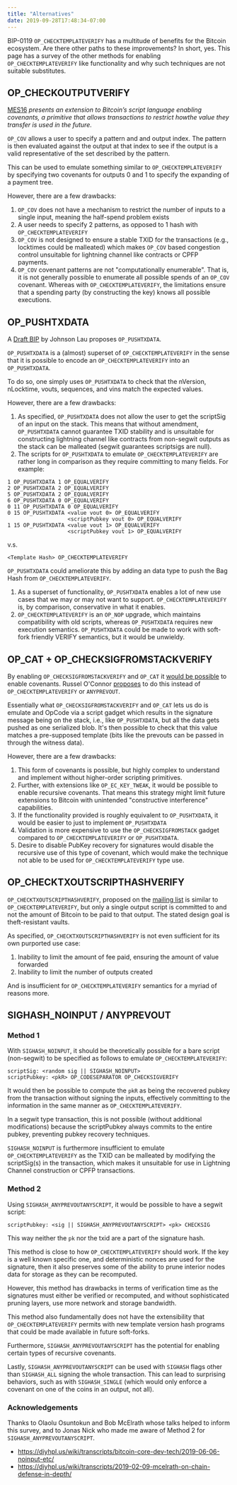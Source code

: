 ```yaml
---
title: "Alternatives"
date: 2019-09-28T17:48:34-07:00
---
```


BIP-0119 `OP_CHECKTEMPLATEVERIFY` has a multitude of benefits for the Bitcoin ecosystem. Are
there other paths to these improvements? In short, yes. This page has a survey
of the other methods for enabling `OP_CHECKTEMPLATEVERIFY` like functionality and why
such techniques are not suitable substitutes.

## OP_CHECKOUTPUTVERIFY
[MES16](https://fc16.ifca.ai/bitcoin/papers/MES16.pdf) _presents an extension
to Bitcoin’s script language enabling covenants, a primitive that allows
transactions to restrict howthe value they transfer is used in the future._

`OP_COV` allows a user to specify a pattern and and output index. The pattern
is then evaluated against the output at that index to see if the output is a
valid representative of the set described by the pattern.

This can be used to emulate something similar to `OP_CHECKTEMPLATEVERIFY` by
specifying two covenants for outputs 0 and 1 to specify the expanding of a
payment tree.

However, there are a few drawbacks:

1. `OP_COV` does not have a mechanism to restrict the number of inputs to a
   single input, meaning the half-spend problem exists
1. A user needs to specify 2 patterns, as opposed to 1 hash with
   `OP_CHECKTEMPLATEVERIFY`
1. `OP_COV` is not designed to ensure a stable TXID for the transactions
   (e.g., locktimes could be malleated) which makes `OP_COV` based congestion
   control unsuitable for lightning channel like contracts or CPFP payments.
1. `OP_COV` covenant patterns are not "computationally enumerable". That is,
   it is not generally possible to enumerate all possible spends of an
   `OP_COV` covenant. Whereas with `OP_CHECKTEMPLATEVERIFY`, the limitations ensure
   that a spending party (by constructing the key) knows all possible
   executions.

## OP_PUSHTXDATA

A [Draft BIP](https://github.com/jl2012/bips/blob/vault/bip-0ZZZ.mediawiki) by
Johnson Lau proposes `OP_PUSHTXDATA`.

`OP_PUSHTXDATA` is a (almost) superset of `OP_CHECKTEMPLATEVERIFY` in the sense
that it is possible to encode an `OP_CHECKTEMPLATEVERIFY` into an `OP_PUSHTXDATA`.

To do so, one simply uses `OP_PUSHTXDATA` to check that the nVersion,
nLocktime, vouts, sequences, and vins match the expected values.

However, there are a few drawbacks:

1. As specified, `OP_PUSHTXDATA` does not allow the user to get the scriptSig
   of an input on the stack. This means that without amendment,
   `OP_PUSHTXDATA` cannot guarantee TXID stability and is unsuitable for
   constructing lightning channel like contracts from non-segwit outputs as the
   stack can be malleated (segwit guarantees scriptsigs are null).
1. The scripts for `OP_PUSHTXDATA` to emulate `OP_CHECKTEMPLATEVERIFY` are rather
   long in comparison as they require committing to many fields. For example:
```forth
1 OP_PUSHTXDATA 1 OP_EQUALVERIFY
2 OP_PUSHTXDATA 2 OP_EQUALVERIFY
5 OP_PUSHTXDATA 2 OP_EQUALVERIFY
6 OP_PUSHTXDATA 0 OP_EQUALVERIFY
0 11 OP_PUSHTXDATA 0 OP_EQUALVERIFY
0 15 OP_PUSHTXDATA <value vout 0> OP_EQUALVERIFY
                   <scriptPubkey vout 0> OP_EQUALVERIFY
1 15 OP_PUSHTXDATA <value vout 1> OP_EQUALVERIFY
                   <scriptPubkey vout 1> OP_EQUALVERIFY 
```
v.s.

```forth
<Template Hash> OP_CHECKTEMPLATEVERIFY 
```
`OP_PUSHTXDATA` could ameliorate this by adding an data type to push the Bag
Hash from `OP_CHECKTEMPLATEVERIFY`.
1. As a superset of functionality, `OP_PUSHTXDATA` enables a lot of new use cases
   that we may or may not want to support. `OP_CHECKTEMPLATEVERIFY` is, by
   comparison, conservative in what it enables.
1. `OP_CHECKTEMPLATEVERIFY` is an `OP_NOP` upgrade, which maintains compatibility
   with old scripts, whereas `OP_PUSHTXDATA` requires new execution semantics.
   `OP_PUSHTXDATA` could be made to work with soft-fork friendly VERIFY
   semantics, but it would be unwieldy.


## OP_CAT + OP_CHECKSIGFROMSTACKVERIFY

By enabling `OP_CHECKSIGFROMSTACKVERIFY` and `OP_CAT` it [would be
possible](https://blockstream.com/2016/11/02/en-covenants-in-elements-alpha/) to
enable covenants. Russel O'Connor
[proposes](https://lists.linuxfoundation.org/pipermail/bitcoin-dev/2019-May/016946.html)
to do this instead of `OP_CHECKTEMPLATEVERIFY` or `ANYPREVOUT`.

Essentially what `OP_CHECKSIGFROMSTACKVERIFY` and `OP_CAT` lets us do is
emulate and OpCode via a script gadget which results in the signature message
being on the stack, i.e., like `OP_PUSHTXDATA`, but all the data gets pushed
as one serialized blob. It's then possible to check that this value matches a
pre-supposed template (bits like the prevouts can be passed in through the
witness data).

However, there are a few drawbacks:

1. This form of covenants is possible, but highly complex to understand and
   implement without higher-order scripting primitives.
1. Further, with extensions like `OP_EC_KEY_TWEAK`, it would be possible to
   enable recursive covenants. That means this strategy might limit future
   extensions to Bitcoin with unintended "constructive interference"
   capabilities.
1. If the functionality provided is roughly equivalent to `OP_PUSHTXDATA`, it
   would be easier to just to implement `OP_PUSHTXDATA`
1. Validation is more expensive to use the `OP_CHECKSIGFROMSTACK` gadget
   compared to `OP_CHECKTEMPLATEVERIFY` or `OP_PUSHTXDATA`.
1. Desire to disable PubKey recovery for signatures would disable the recursive
   use of this type of covenant, which would make the technique not able to
   be used for `OP_CHECKTEMPLATEVERIFY` type use.



## OP_CHECKTXOUTSCRIPTHASHVERIFY

`OP_CHECKTXOUTSCRIPTHASHVERIFY`, proposed on the [mailing
list](https://lists.linuxfoundation.org/pipermail/bitcoin-dev/2018-October/016448.html)
is similar to `OP_CHECKTEMPLATEVERIFY`, but only a single output script is committed
to and not the amount of Bitcoin to be paid to that output. The stated design
goal is theft-resistant vaults.

As specified, `OP_CHECKTXOUTSCRIPTHASHVERIFY` is not even sufficient for its
own purported use case:

1. Inability to limit the amount of fee paid, ensuring the amount of value
   forwarded
1. Inability to limit the number of outputs created

And is insufficient for `OP_CHECKTEMPLATEVERIFY` semantics for a myriad of reasons
more.


## SIGHASH_NOINPUT / ANYPREVOUT

### Method 1
With `SIGHASH_NOINPUT`, it should be theoretically possible for a bare script
(non-segwit) to be specified as follows to emulate `OP_CHECKTEMPLATEVERIFY`:

```forth
scriptSig: <random sig || SIGHASH_NOINPUT>
scriptPubkey: <pkR> OP_CODESEPARATOR OP_CHECKSIGVERIFY 
```

It would then be possible to compute the `pkR` as being the recovered pubkey
from the transaction without signing the inputs, effectively committing to the
information in the same manner as `OP_CHECKTEMPLATEVERIFY`.

In a segwit type transaction, this is not possible (without additional
modifications) because the scriptPubkey always commits to the entire pubkey,
preventing pubkey recovery techniques.


`SIGHASH_NOINPUT` is furthermore insufficient to emulate `OP_CHECKTEMPLATEVERIFY`
as the TXID can be malleated by modifying the scriptSig(s) in the transaction,
which makes it unsuitable for use in Lightning Channel construction or CPFP
transactions.

### Method 2

Using `SIGHASH_ANYPREVOUTANYSCRIPT`, it would be possible to have a segwit script:

```forth
scriptPubkey: <sig || SIGHASH_ANYPREVOUTANYSCRIPT> <pk> CHECKSIG 
```

This way neither the `pk` nor the txid are a part of the signature hash.

This method is close to how `OP_CHECKTEMPLATEVERIFY` should work. If the key
is a well known specific one, and deterministic nonces are used for the
signature, then it also preserves some of the ability to prune interior nodes
data for storage as they can be recomputed.

However, this method has drawbacks in terms of verification time as the
signatures must either be verified or recomputed, and without sophisticated
pruning layers, use more network and storage bandwidth.

This method also fundamentally does not have the extensibility that
`OP_CHECKTEMPLATEVERIFY` permits with new template version hash programs that
could be made available in future soft-forks.

Furthermore, `SIGHASH_ANYPREVOUTANYSCRIPT` has the potential for enabling
certain types of recursive covenants.

Lastly, `SIGHASH_ANYPREVOUTANYSCRIPT` can be used with `SIGHASH` flags other
than `SIGHASH_ALL` signing the whole transaction. This can lead to surprising
behaviors, such as with `SIGHASH_SINGLE` (which would only enforce a covenant on
one of the coins in an output, not all). 


### Acknowledgements

Thanks to Olaolu Osuntokun and Bob McElrath whose talks helped to inform this
survey, and to Jonas Nick who made me aware of Method 2 for
`SIGHASH_ANYPREVOUTANYSCRIPT`.

* https://diyhpl.us/wiki/transcripts/bitcoin-core-dev-tech/2019-06-06-noinput-etc/
* https://diyhpl.us/wiki/transcripts/2019-02-09-mcelrath-on-chain-defense-in-depth/
